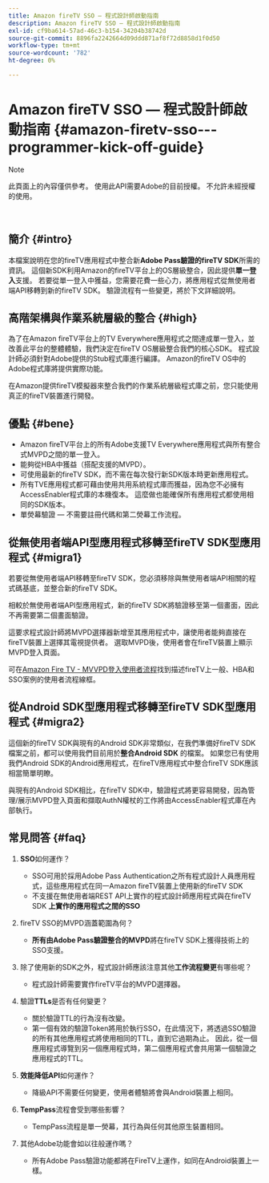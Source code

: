 ```yaml
---
title: Amazon fireTV SSO — 程式設計師啟動指南
description: Amazon fireTV SSO — 程式設計師啟動指南
exl-id: cf9ba614-57ad-46c3-b154-34204b38742d
source-git-commit: 8896fa2242664d09ddd871af8f72d8858d1f0d50
workflow-type: tm+mt
source-wordcount: '782'
ht-degree: 0%

---
```


# Amazon fireTV SSO — 程式設計師啟動指南 {#amazon-firetv-sso---programmer-kick-off-guide}

>[!NOTE]
>
>此頁面上的內容僅供參考。 使用此API需要Adobe的目前授權。 不允許未經授權的使用。

</br>

## 簡介 {#intro}

本檔案說明在您的fireTV應用程式中整合新&#x200B;**Adobe Pass驗證的fireTV SDK**&#x200B;所需的資訊。 這個新SDK利用Amazon的fireTV平台上的OS層級整合，因此提供&#x200B;**單一登入**&#x200B;支援。 若要從單一登入中獲益，您需要花費一些心力，將應用程式從無使用者端API移轉到新的fireTV SDK。 驗證流程有一些變更，將於下文詳細說明。

## 高階架構與作業系統層級的整合 {#high}

為了在Amazon fireTV平台上的TV Everywhere應用程式之間達成單一登入，並改善此平台的整體體驗，我們決定在fireTV OS層級整合我們的核心SDK。 程式設計師必須針對Adobe提供的Stub程式庫進行編譯。 Amazon的fireTV OS中的Adobe程式庫將提供實際功能。

在Amazon提供fireTV模擬器來整合我們的作業系統層級程式庫之前，您只能使用真正的fireTV裝置進行開發。

## 優點 {#bene}

* Amazon fireTV平台上的所有Adobe支援TV Everywhere應用程式與所有整合式MVPD之間的單一登入。
* 能夠從HBA中獲益（搭配支援的MVPD）。
* 可使用最新的fireTV SDK，而不需在每次發行新SDK版本時更新應用程式。
* 所有TVE應用程式都可藉由使用共用系統程式庫而獲益，因為您不必擁有AccessEnabler程式庫的本機復本。 這麼做也能確保所有應用程式都使用相同的SDK版本。
* 單熒幕驗證 — 不需要註冊代碼和第二熒幕工作流程。

## 從無使用者端API型應用程式移轉至fireTV SDK型應用程式 {#migra1}

若要從無使用者端API移轉至fireTV SDK，您必須移除與無使用者端API相關的程式碼基底，並整合新的fireTV SDK。

相較於無使用者端API型應用程式，新的fireTV SDK將驗證移至第一個畫面，因此不再需要第二個畫面驗證。

這要求程式設計師將MVPD選擇器新增至其應用程式中，讓使用者能夠直接在fireTV裝置上選擇其電視提供者。 選取MVPD後，使用者會在fireTV裝置上顯示MVPD登入頁面。

可在[Amazon Fire TV - MVVPD登入使用者流程](https://xd.adobe.com/view/9058288e-4b67-43a1-9d5b-5f76ede6c51e/)找到描述fireTV上一般、HBA和SSO案例的使用者流程線框。

## 從Android SDK型應用程式移轉至fireTV SDK型應用程式 {#migra2}

這個新的fireTV SDK與現有的Android SDK非常類似，在我們準備好fireTV SDK檔案之前，都可以使用我們目前用於&#x200B;**整合Android SDK** <!--http://tve.helpdocsonline.com/android-technical-overview-->的檔案。 如果您已有使用我們Android SDK的Android應用程式，在fireTV應用程式中整合fireTV SDK應該相當簡單明瞭。

與現有的Android SDK相比，在fireTV SDK中，驗證程式將更容易開發，因為管理/展示MVPD登入頁面和擷取AuthN權杖的工作將由AccessEnabler程式庫在內部執行。

## 常見問答 {#faq}

1. **SSO**&#x200B;如何運作？

   * SSO可用於採用Adobe Pass Authentication之所有程式設計人員應用程式，這些應用程式在同一Amazon fireTV裝置上使用新的fireTV SDK
   * 不支援在無使用者端REST API上實作的程式設計師應用程式與在fireTV SDK **上實作的應用程式之間的SSO**

1. fireTV SSO的MVPD涵蓋範圍為何？

   * **所有由Adobe Pass驗證整合的MVPD**&#x200B;將在fireTV SDK上獲得技術上的SSO支援。

1. 除了使用新的SDK之外，程式設計師應該注意其他&#x200B;**工作流程變更**&#x200B;有哪些呢？

   * 程式設計師需要實作fireTV平台的MVPD選擇器。

1. 驗證&#x200B;**TTLs**&#x200B;是否有任何變更？

   * 關於驗證TTL的行為沒有改變。
   * 第一個有效的驗證Token將用於執行SSO，在此情況下，將透過SSO驗證的所有其他應用程式將使用相同的TTL，直到它過期為止。 因此，從一個應用程式導覽到另一個應用程式時，第二個應用程式會共用第一個驗證之應用程式的TTL。

1. **效能降低API**&#x200B;如何運作？

   * 降級API不需要任何變更，使用者體驗將會與Android裝置上相同。

1. **TempPass**&#x200B;流程會受到哪些影響？

   * TempPass流程是單一熒幕，其行為與任何其他原生裝置相同。

1. 其他Adobe功能會如以往般運作嗎？

   * 所有Adobe Pass驗證功能都將在FireTV上運作，如同在Android裝置上一樣。
